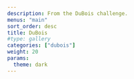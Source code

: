 ```yaml
---
description: From the DuBois challenge.
menus: "main"
sort_order: desc
title: DuBois
#type: gallery
categories: ["dubois"]
weight: 20
params:
  theme: dark
---
```

